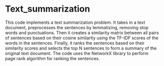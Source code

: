 # Text_summarization
This code implements a text summarization problem. It takes in a text document, preprocesses the sentences by lemmatizing, 
removing stop words and punctuations. Then it creates a similarity matrix between all pairs of sentences based on their cosine similarity 
using the TF-IDF scores of the words in the sentences. Finally, it ranks the sentences based on their similarity scores and selects
the top N sentences to form a summary of the original text document. The code uses the NetworkX library to perform page rank algorithm 
for ranking the sentences.
